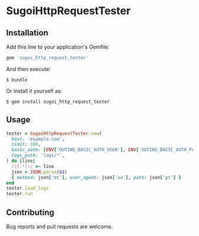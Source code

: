 # SugoiHttpRequestTester

## Installation

Add this line to your application's Gemfile:

```ruby
gem 'sugoi_http_request_tester'
```

And then execute:

    $ bundle

Or install it yourself as:

    $ gem install sugoi_http_request_tester

## Usage
```ruby
tester = SugoiHttpRequestTester.new(
  host: 'example.com',
  limit: 100,
  basic_auth: [ENV['OUTING_BASIC_AUTH_USER'], ENV['OUTING_BASIC_AUTH_PASSWORD']],
  logs_path: 'logs/*',
) do |line|
  /({.*})/ =~ line
  json = JSON.parse($1)
  { method: json['mt'], user_agent: json['ua'], path: json['pt'] }
end
tester.load_logs
tester.run
```

## Contributing

Bug reports and pull requests are welcome.
